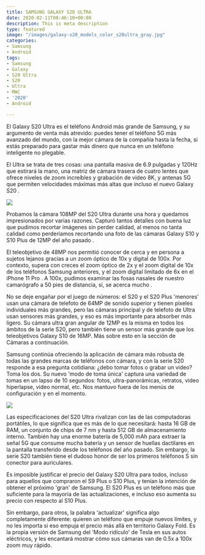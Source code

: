 ```yaml
---
title: SAMSUNG GALAXY S20 ULTRA
date: 2020-02-11T08:46:10+00:00
description: This is meta description
type: featured
image: "/images/galaxy-s20_models_color_s20ultra_gray.jpg"
categories:
- Samsung
- Android
tags:
- Samsung
- Galaxy
- S20 Ultra
- S20
- Ultra
- MWC
- '2020'
- Android

---
```

El Galaxy S20 Ultra es el teléfono Android más grande de Samsung, y su argumento de venta más atrevido: puedes tener el teléfono 5G más avanzado del mundo, con la mejor cámara de la compañía hasta la fecha, si estás preparado para gastar más dinero que nunca en un teléfono inteligente no plegable.

El Ultra se trata de tres cosas: una pantalla masiva de 6.9 pulgadas y 120Hz que estirará la mano, una matriz de cámara trasera de cuatro lentes que ofrece niveles de zoom increíbles y grabación de video 8K, y antenas 5G que permiten velocidades máximas más altas que incluso el nuevo Galaxy S20 .

![](/images/cl-galaxy-s20-ultra-sm-g988-sm-g988bzk5cho-frontcosmicblack-thumb-207745894.png)

Probamos la cámara 108MP del S20 Ultra durante una hora y quedamos impresionados por varias razones. Capturó tantos detalles con buena luz que pudimos recortar imágenes sin perder calidad, al menos no tanta calidad como perderíamos recortando una foto de las cámaras Galaxy S10 y S10 Plus de 12MP del año pasado .

El teleobjetivo de 48MP nos permitió conocer de cerca y en persona a sujetos lejanos gracias a un zoom óptico de 10x y digital de 100x. Por contexto, supera con creces el zoom óptico de 2x y el zoom digital de 10x de los teléfonos Samsung anteriores, y el zoom digital limitado de 6x en el iPhone 11 Pro . A 100x, pudimos examinar las fosas nasales de nuestro camarógrafo a 50 pies de distancia, sí, se acerca mucho .

No se deje engañar por el juego de números: el S20 y el S20 Plus 'menores' usan una cámara de telefoto de 64MP de sonido superior y tienen píxeles individuales más grandes, pero las cámaras principal y de telefoto de Ultra usan sensores más grandes, y eso es más importante para absorber más ligero. Su cámara ultra gran angular de 12MP es la misma en todos los ámbitos de la serie S20, pero también tiene un sensor más grande que los teleobjetivos Galaxy S10 de 16MP. Más sobre esto en la sección de Cámaras a continuación.

Samsung continúa ofreciendo la aplicación de cámara más robusta de todas las grandes marcas de teléfonos con cámara, y con la serie S20 responde a esa pregunta cotidiana: ¿debo tomar fotos o grabar un video? Toma los dos. Su nuevo 'modo de toma única' captura una variedad de tomas en un lapso de 10 segundos: fotos, ultra-panorámicas, retratos, video hiperlapse, video normal, etc. Nos mantuvo fuera de los menús de configuración y en el momento.

![](https://images.samsung.com/cl/smartphones/galaxy-s20/images/galaxy-s20_highlights_design_ultra-gray-01.jpg)

Las especificaciones del S20 Ultra rivalizan con las de las computadoras portátiles, lo que significa que es más de lo que necesitará: hasta 16 GB de RAM, un conjunto de chips de 7 nm y hasta 512 GB de almacenamiento interno. También hay una enorme batería de 5,000 mAh para extraer la señal 5G que consume mucha batería y un sensor de huellas dactilares en la pantalla transferido desde los teléfonos del año pasado. Sin embargo, la serie S20 también tiene el dudoso honor de ser los primeros teléfonos S sin conector para auriculares.

Es imposible justificar el precio del Galaxy S20 Ultra para todos, incluso para aquellos que compraron el S9 Plus o S10 Plus, y tenían la intención de obtener el próximo 'gran' de Samsung. El S20 Plus es un teléfono más que suficiente para la mayoría de las actualizaciones, e incluso eso aumenta su precio con respecto al S10 Plus.

Sin embargo, para otros, la palabra 'actualizar' significa algo completamente diferente: quieren un teléfono que empuje nuevos límites, y no les importa si eso empuja el precio más allá en territorio Galaxy Fold. Es la propia versión de Samsung del 'Modo ridículo' de Tesla en sus autos eléctricos, y les encantará mostrar cómo sus cámaras van de 0.5x a 100x zoom muy rápido.